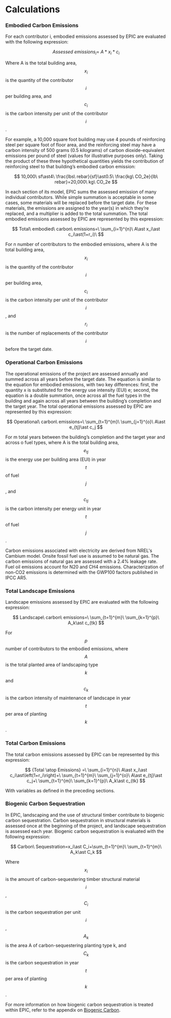 # Calculations

### Embodied Carbon Emissions

For each contributor i, embodied emissions assessed by EPIC are evaluated with the following expression:

$$
{Assessed\ emissions}_i=\ A\ast x_i\ast c_i
$$

Where A is the total building area, $$x_i$$ is the quantity of the contributor $$i$$ per building area, and $$c_i$$ is the carbon intensity per unit of the contributor $$i$$.

For example, a 10,000 square foot building may use 4 pounds of reinforcing steel per square foot of floor area, and the reinforcing steel may have a carbon intensity of 500 grams (0.5 kilograms) of carbon dioxide-equivalent emissions per pound of steel (values for illustrative purposes only). Taking the product of these three hypothetical quantities yields the contribution of reinforcing steel to that building’s embodied carbon emission:

$$
10,000\ sf\ast4\ \frac{lbs\ rebar}{sf}\ast0.5\ \frac{kg\ CO_2e}{lb\ rebar}=20,000\ kg\ CO_2e
$$

In each section of its model, EPIC sums the assessed emission of many individual contributors. While simple summation is acceptable in some cases, some materials will be replaced before the target date. For these materials, the emissions are assigned to the year(s) in which they’re replaced, and a multiplier is added to the total summation. The total embodied emissions assessed by EPIC are represented by this expression:

$$
Total\ embodied\ carbon\ emissions=\ \sum_{i=1}^{n}\ A\ast x_i\ast c_i\ast(1+r_i)\
$$

For n number of contributors to the embodied emissions, where A is the total building area, $$x_i$$ is the quantity of the contributor $$i$$ per building area, $$c_i$$ is the carbon intensity per unit of the contributor $$i$$, and $$r_i$$ is the number of replacements of the contributor $$i$$ before the target date.

### Operational Carbon Emissions

The operational emissions of the project are assessed annually and summed across all years before the target date. The equation is similar to the equation for embodied emissions, with two key differences: first, the quantity x is substituted for the energy use intensity (EUI) e; second, the equation is a double summation, once across all the fuel types in the building and again across all years between the building’s completion and the target year. The total operational emissions assessed by EPIC are represented by this expression:

$$
Operational\ carbon\ emissions=\ \sum_{t=1}^{m}\ \sum_{j=1}^{o}\ A\ast e_{tj}\ast c_j
$$

For m total years between the building’s completion and the target year and across o fuel types, where A is the total building area, $$e_{tj}$$ is the energy use per building area (EUI) in year $$t$$ of fuel $$j$$, and $$c_{tj}$$ is the carbon intensity per energy unit in year $$t$$ of fuel $$j$$.

Carbon emissions associated with electricity are derived from NREL's Cambium model. Onsite fossil fuel use is assumed to be natural gas. The carbon emissions of natural gas are assessed with a 2.4% leakage rate. Fuel oil emissions account for N20 and CH4 emissions. Characterization of non-CO2 emissions is determined with the GWP100 factors published in IPCC AR5.

### Total Landscape Emissions

Landscape emissions assessed by EPIC are evaluated with the following expression:

$$
Landscape\ carbon\ emissions=\ \sum_{t=1}^{m}\ \sum_{k=1}^{p}\ A_k\ast c_{tk}
$$

For $$p$$ number of contributors to the embodied emissions, where $$A$$ is the total planted area of landscaping type$$k$$ and $$c_k$$ is the carbon intensity of maintenance of landscape in year $$t$$ per area of planting $$k$$.

### Total Carbon Emissions

The total carbon emissions assessed by EPIC can be represented by this expression:

$$
{Total \atop Emissions} =\ \sum_{i=1}^{n}\ A\ast x_i\ast c_i\ast\left(1+r_i\right)+\ \sum_{t=1}^{m}\ \sum_{j=1}^{o}\ A\ast e_{tj}\ast c_j+\ \sum_{t=1}^{m}\ \sum_{k=1}^{p}\ A_k\ast c_{tk}
$$

With variables as defined in the preceding sections.

### Biogenic Carbon Sequestration

In EPIC, landscaping and the use of structural timber contribute to biogenic carbon sequestration. Carbon sequestration in structural materials is assessed once at the beginning of the project, and landscape sequestration is assessed each year. Biogenic carbon sequestration is evaluated with the following expression:

$$
Carbon\ Sequestration=x_i\ast C_i+\sum_{t=1}^{m}\ \sum_{t=1}^{m}\ A_k\ast C_k
$$

Where $$x_i$$ is the amount of carbon-sequestering timber structural material $$i$$, $$C_i$$ is the carbon sequestration per unit $$i$$,$$A_k$$ is the area A of carbon-sequestering planting type k, and $$C_k$$ is the carbon sequestration in year $$t$$ per area of planting $$k$$.

For more information on how biogenic carbon sequestration is treated within EPIC, refer to the appendix on [Biogenic Carbon](../backmatter/biogenic-carbon.md).
